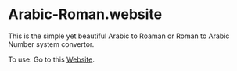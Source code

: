 # Arabic-Roman.website
This is the simple yet beautiful Arabic to Roaman or Roman to Arabic Number system convertor.

To use: Go to this [Website](https://romanarabic.com).
